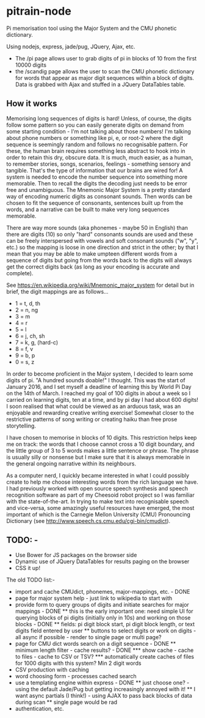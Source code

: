 # pitrain-node
Pi memorisation tool using the Major System and the CMU phonetic dictionary.

Using nodejs, express, jade/pug, JQuery, Ajax, etc.

* The /pi page allows user to grab digits of pi in blocks of 10 from the first 10000 digits
* the /scandig page allows the user to scan the CMU phonetic dictionary for words that appear as major digit sequences within a block of digits. Data is grabbed with Ajax and stuffed in a JQuery DataTables table.

## How it works

Memorising long sequences of digits is hard! Unless, of course, the digits follow some pattern so you can easily generate digits on demand from some starting condition - I'm not talking about those numbers! I'm talking about phone numbers or something like pi, e, or root-2 where the digit sequence is seemingly random and follows no recognisable pattern. For these, the human brain requires something less abstract to hook into in order to retain this dry, obscure data. It is much, much easier, as a human, to remember stories, songs, scenarios, feelings - something sensory and tangible. That's the type of information that our brains are wired for! A system is needed to encode the number sequence into something more memorable. Then to recall the digits the decoding just needs to be error free and unambiguous. The Mnemonic Major System is a pretty standard way of encoding numeric digits as consonant sounds. Then words can be chosen to fit the sequence of consonants, sentences built up from the words, and a narrative can be built to make very long sequences memorable.

There are way more sounds (aka phonemes - maybe 50 in English) than there are digits (10) so only "hard" consonants sounds are used and these can be freely interspersed with vowels and soft consonant sounds ("w", "y", etc.) so the mapping is loose in one direction and strict in the other; by that I mean that you may be able to make umpteen different words from a sequence of digits but going from the words back to the digits will always get the correct digits back (as long as your encoding is accurate and complete).

See https://en.wikipedia.org/wiki/Mnemonic_major_system for detail but in brief, the digit mappings are as follows...

* 1 = t, d, th
* 2 = n, ng
* 3 = m
* 4 = r
* 5 = l
* 6 = j, ch, sh
* 7 = k, g, (hard-c)
* 8 = f, v
* 9 = b, p
* 0 = s, z

In order to become proficient in the Major system, I decided to learn some digits of pi. "A hundred sounds doable!" I thought. This was the start of January 2016, and I set myself a deadline of learning this by World Pi Day on the 14th of March. I reached my goal of 100 digits in about a week so I carried on learning digits, ten at a time, and by pi day I had about 600 digits! I soon realised that what could be viewed as an arduous task, was an enjoyable and rewarding creative writing exercise! Somewhat closer to the restrictive patterns of song writing or creating haiku than free prose storytelling.

I have chosen to memorise in blocks of 10 digits. This restriction helps keep me on track: the words that I choose cannot cross a 10 digit boundary, and the little group of 3 to 5 words makes a little sentence or phrase. The phrase is usually silly or nonsense but I make sure that it is always memorable in the general ongoing narrative within its neighbours.

As a computer nerd, I quickly became interested in what I could possibly create to help me choose interesting words from the rich language we have. I had previously worked with  open source speech synthesis and speech recognition software as part of my Cheesoid robot project so I was familiar with the state-of-the-art. In trying to make text into recognisable speech and vice-versa, some amazingly useful resources have emerged, the most important of which is the Carnegie Mellon University (CMU) Pronouncing Dictionary (see http://www.speech.cs.cmu.edu/cgi-bin/cmudict).

## TODO: -

* Use Bower for JS packages on the browser side
* Dynamic use of JQuery DataTables for results paging on the browser
* CSS it up!

The old TODO list:-
* import and cache CMUdict, phonemes, major-mappings, etc. - DONE
* page for major system help - just link to wikipedia to start with
* provide form to query groups of digits and initiate searches for major mappings - DONE
** this is the early important one: need simple UI for querying blocks of pi digits (initially only in 10s) and working on those blocks - DONE
** fields: pi digit block start, pi digit block length, or text digits field entered by user
** buttons to select digits or work on digits - all async if possible - render to single page or multi page?
* page for CMU dict words search on a digit sequence - DONE
** minimum length filter - cache results? - DONE
*** show cache - cache to files - cache to CSV or TSV?
*** automatically create caches of files for 1000 digits with this system? Min 2 digit words
* CSV production with caching
* word choosing form - processes cached search
* use a templating engine within express - DONE
** just choose one? - using the default Jade/Pug but getting increasingly annoyed with it!
** I want async partials (I think!) - using AJAX to pass back blocks of data during scan
** single page would be rad
* authentication, etc.


